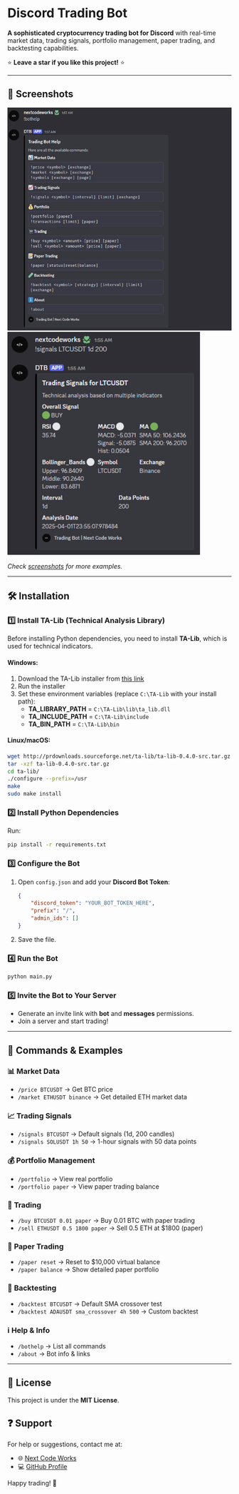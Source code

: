 # Discord Trading Bot  

**A sophisticated cryptocurrency trading bot for Discord** with real-time market data, trading signals, portfolio management, paper trading, and backtesting capabilities.  

⭐ **Leave a star if you like this project!** ⭐  

---

## 📸 Screenshots  

<a href="screenshots/!bothelp.png">
  <img src="screenshots/!bothelp.png" height="500" />
</a>

<a href="screenshots/!signals.png">
  <img src="screenshots/!signals.png" height="500" />
</a>

*Check [screenshots](screenshots/) for more examples.*  

---

## 🛠 Installation  

### 1️⃣ Install TA-Lib (Technical Analysis Library)  
Before installing Python dependencies, you need to install **TA-Lib**, which is used for technical indicators.  

#### **Windows:**  
1. Download the TA-Lib installer from [this link](https://www.lfd.uci.edu/~gohlke/pythonlibs/#ta-lib)  
2. Run the installer  
3. Set these environment variables (replace `C:\TA-Lib` with your install path):  
   - **TA_LIBRARY_PATH** = `C:\TA-Lib\lib\ta_lib.dll`  
   - **TA_INCLUDE_PATH** = `C:\TA-Lib\include`  
   - **TA_BIN_PATH** = `C:\TA-Lib\bin`  

#### **Linux/macOS:**  
```bash
wget http://prdownloads.sourceforge.net/ta-lib/ta-lib-0.4.0-src.tar.gz
tar -xzf ta-lib-0.4.0-src.tar.gz
cd ta-lib/
./configure --prefix=/usr
make
sudo make install
```

### 2️⃣ Install Python Dependencies  
Run:  
```bash
pip install -r requirements.txt
```

### 3️⃣ Configure the Bot  
1. Open `config.json` and add your **Discord Bot Token**:  
   ```json
   {
       "discord_token": "YOUR_BOT_TOKEN_HERE",
       "prefix": "/",
       "admin_ids": []
   }
   ```
2. Save the file.  

### 4️⃣ Run the Bot  
```bash
python main.py
```

### 5️⃣ Invite the Bot to Your Server  
- Generate an invite link with **bot** and **messages** permissions.  
- Join a server and start trading!  

---

## 📜 Commands & Examples  

### 📊 **Market Data**  
- `/price BTCUSDT` → Get BTC price  
- `/market ETHUSDT binance` → Get detailed ETH market data  

### 📈 **Trading Signals**  
- `/signals BTCUSDT` → Default signals (1d, 200 candles)  
- `/signals SOLUSDT 1h 50` → 1-hour signals with 50 data points  

### 💰 **Portfolio Management**  
- `/portfolio` → View real portfolio  
- `/portfolio paper` → View paper trading balance  

### 🛒 **Trading**  
- `/buy BTCUSDT 0.01 paper` → Buy 0.01 BTC with paper trading  
- `/sell ETHUSDT 0.5 1800 paper` → Sell 0.5 ETH at $1800 (paper)  

### 📝 **Paper Trading**  
- `/paper reset` → Reset to $10,000 virtual balance  
- `/paper balance` → Show detailed paper portfolio  

### 🧪 **Backtesting**  
- `/backtest BTCUSDT` → Default SMA crossover test  
- `/backtest ADAUSDT sma_crossover 4h 500` → Custom backtest  

### ℹ️ **Help & Info**  
- `/bothelp` → List all commands  
- `/about` → Bot info & links  

---

## 📜 License  
This project is under the **MIT License**.  

## ❓ Support  
For help or suggestions, contact me at:  
- 🌐 [Next Code Works](https://nextcodeworks.github.io/)  
- 💻 [GitHub Profile](https://github.com/nextcodeworks)  

Happy trading! 🚀
